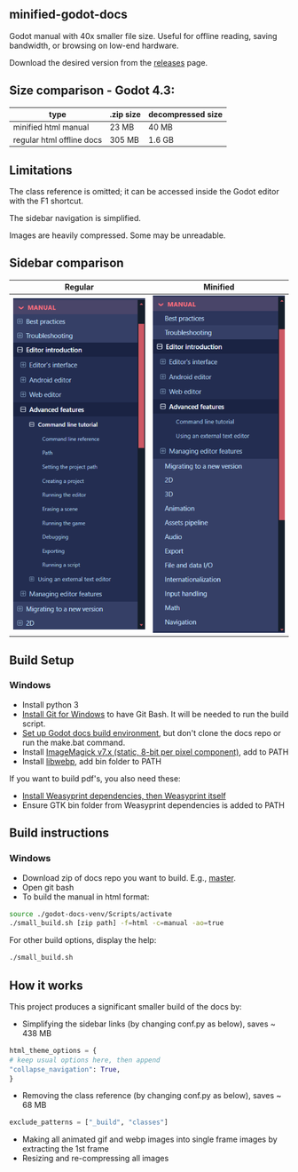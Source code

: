 ## minified-godot-docs
Godot manual with 40x smaller file size. Useful for offline reading, saving bandwidth, or browsing on low-end hardware.

Download the desired version from the [releases](https://github.com/luciusponto/minified-godot-docs/releases) page.

## Size comparison - Godot 4.3:

| type | .zip size | decompressed size |
| --- | --- | --- |
| minified html manual | 23 MB | 40 MB |
| regular html offline docs | 305 MB | 1.6 GB |

## Limitations
The class reference is omitted; it can be accessed inside the Godot editor with the F1 shortcut.

The sidebar navigation is simplified.

Images are heavily compressed. Some may be unreadable.

## Sidebar comparison
| Regular | Minified |
| --- | --- |
| ![Original navigation bar](/images/original-navbar.png) | ![Minified navigation bar](/images/minified-navbar.png) |

## Build Setup
### Windows
- Install python 3
- [Install Git for Windows](https://gitforwindows.org/) to have Git Bash. It will be needed to run the build script.
- [Set up Godot docs build environment](https://docs.godotengine.org/en/latest/contributing/documentation/building_the_manual.html), but don't clone the docs repo or run the make.bat command.
- Install [ImageMagick v7.x (static, 8-bit per pixel component)](https://imagemagick.org/script/download.php#windows), add to PATH
- Install [libwebp](https://developers.google.com/speed/webp/download), add bin folder to PATH


If you want to build pdf's, you also need these:
- [Install Weasyprint dependencies, then Weasyprint itself](https://doc.courtbouillon.org/weasyprint/stable/first_steps.html#windows)
- Ensure GTK bin folder from Weasyprint dependencies is added to PATH



## Build instructions
### Windows
- Download zip of docs repo you want to build. E.g., [master](https://github.com/godotengine/godot-docs/archive/refs/heads/master.zip).
- Open git bash
- To build the manual in html format:
```sh
source ./godot-docs-venv/Scripts/activate
./small_build.sh [zip path] -f=html -c=manual -ao=true
```


For other build options, display the help:
```sh
./small_build.sh
```

## How it works

This project produces a significant smaller build of the docs by:

- Simplifying the sidebar links (by changing conf.py as below), saves ~ 438 MB
```python
html_theme_options = {
# keep usual options here, then append
"collapse_navigation": True,
}
```

- Removing the class reference (by changing conf.py as below), saves ~ 68 MB
```python
exclude_patterns = ["_build", "classes"]
```

- Making all animated gif and webp images into single frame images by extracting the 1st frame
- Resizing and re-compressing all images
